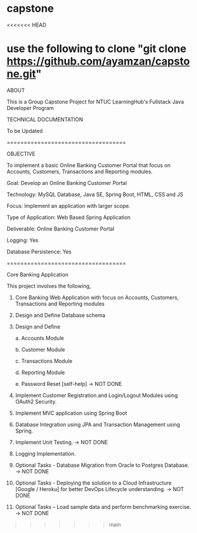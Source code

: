 # capstone
<<<<<<< HEAD

use the following to clone
"git clone https://github.com/ayamzan/capstone.git"
===================================

ABOUT

This is a Group Capstone Project for NTUC LearningHub's Fullstack Java Developer Program



TECHNICAL DOCUMENTATION

To be Updated

===================================

OBJECTIVE

To implement a basic Online Banking Customer Portal that focus on Accounts, Customers, Transactions and Reporting modules.

Goal: Develop an Online Banking Customer Portal

Technology: MySQL Database, Java SE, Spring Boot, HTML, CSS and JS

Focus: Implement an application with larger scope.

Type of Application: Web Based Spring Application

Deliverable: Online Banking Customer Portal

Logging: Yes

Database Persistence: Yes

===================================

Core Banking Application

This project involves the following,

1) Core Banking Web Application with focus on Accounts, Customers, Transactions and Reporting modules
2) Design and Define Database schema
3) Design and Define

   a. Accounts Module

   b. Customer Module

   c. Transactions Module

   d. Reporting Module

   e. Password Reset [self-help] -> NOT DONE

5) Implement Customer Registration and Login/Logout Modules using OAuth2 Security.
6) Implement MVC application using Spring Boot
7) Database Integration using JPA and Transaction Management using Spring.
8) Implement Unit Testing. -> NOT DONE
9) Logging Implementation.
10) Optional Tasks - Database Migration from Oracle to Postgres Database. -> NOT DONE
11) Optional Tasks - Deploying the solution to a Cloud Infrastructure [Google / Heroku] for better DevOps Lifecycle understanding. -> NOT DONE
12) Optional Tasks – Load sample data and perform benchmarking exercise. -> NOT DONE

>>>>>>> main
